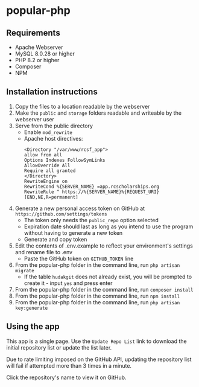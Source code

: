# popular-php

## Requirements
- Apache Webserver
- MySQL 8.0.28 or higher
- PHP 8.2 or higher
- Composer
- NPM

## Installation instructions
1. Copy the files to a location readable by the webserver
2. Make the `public` and `storage` folders readable and writeable by the webserver user
3. Serve from the public directory
    - Enable `mod_rewrite`
    - Apache host directives:
        ```
        <Directory "/var/www/rcsf_app">
        allow from all
        Options Indexes FollowSymLinks
        AllowOverride All
        Require all granted
        </Directory>
        RewriteEngine on
        RewriteCond %{SERVER_NAME} =app.rcscholarships.org
        RewriteRule ^ https://%{SERVER_NAME}%{REQUEST_URI} [END,NE,R=permanent]
        ```
4. Generate a new personal access token on GitHub at `https://github.com/settings/tokens`
    - The token only needs the `public_repo` option selected
    - Expiration date should last as long as you intend to use the program without having to generate a new token
    - Generate and copy token
5. Edit the contents of .env.example to reflect your environment's settings and rename file to .env
    - Paste the GitHub token on `GITHUB_TOKEN` line
6. From the popular-php folder in the command line, run `php artisan migrate`
    - If the table `hudakgit` does not already exist, you will be prompted to create it - input `yes` and press enter
7. From the popular-php folder in the command line, run `composer install`
8. From the popular-php folder in the command line, run `npm install`
9. From the popular-php folder in the command line, run `php artisan key:generate`

## Using the app
This app is a single page. Use the `Update Repo List` link to download the initial repository list or update the list later.

Due to rate limiting imposed on the GitHub API, updating the repository list will fail if attempted more than 3 times in a minute.

Click the repository's name to view it on GitHub.